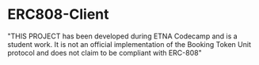 # ERC808-Client

"THIS PROJECT has been developed during ETNA Codecamp and is a student work.
It is not an official implementation of the Booking Token Unit protocol and does not claim to be compliant with ERC-808"
